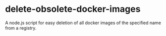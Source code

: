 # delete-obsolete-docker-images
A node.js script for easy deletion of all docker images of the specified name from a registry.
